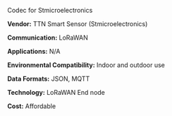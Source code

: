 Codec for Stmicroelectronics

**Vendor:** TTN Smart Sensor (Stmicroelectronics)

**Communication:** LoRaWAN

**Applications:** N/A

**Environmental Compatibility:** Indoor and outdoor use

**Data Formats:** JSON, MQTT

**Technology:** LoRaWAN End node

**Cost:** Affordable

